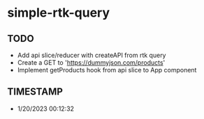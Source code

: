 # simple-rtk-query

## TODO

- Add api slice/reducer with createAPI from rtk query
- Create a GET to 'https://dummyjson.com/products'
- Implement getProducts hook from api slice to App component


## TIMESTAMP

- 1/20/2023 00:12:32

